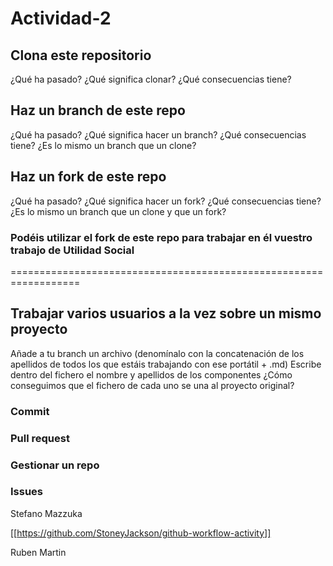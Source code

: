 # Actividad-2

## Clona este repositorio
¿Qué ha pasado?
¿Qué significa clonar?
¿Qué consecuencias tiene?

## Haz un branch de este repo
¿Qué ha pasado?
¿Qué significa hacer un branch?
¿Qué consecuencias tiene?
¿Es lo mismo un branch que un clone?

## Haz un fork de este repo
¿Qué ha pasado?
¿Qué significa hacer un fork?
¿Qué consecuencias tiene?
¿Es lo mismo un branch que un clone y que un fork?

### Podéis utilizar el fork de este repo para trabajar en él vuestro trabajo de Utilidad Social 

==================================================================

## Trabajar varios usuarios a la vez sobre un mismo proyecto
Añade a tu branch un archivo (denomínalo con la concatenación de los apellidos de todos los que estáis trabajando con ese portátil + .md)
Escribe dentro del fichero el nombre y apellidos de los componentes
¿Cómo conseguimos que el fichero de cada uno se una al proyecto original?

### Commit

### Pull request

### Gestionar un repo

### Issues

Stefano Mazzuka

[[https://github.com/StoneyJackson/github-workflow-activity]]

Ruben Martin
